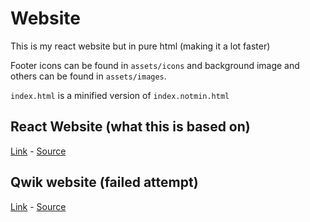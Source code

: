 # Website
This is my react website but in pure html (making it a lot faster)

Footer icons can be found in `assets/icons` and background image and others can be found in `assets/images`.

`index.html` is a minified version of `index.notmin.html`
## React Website (what this is based on)
[Link](https://old.tpguy825.cf) - [Source](https://github.com/tpguy825/react-website)

## Qwik website (failed attempt)
[Link](https://qwik.tpguy825.cf) - [Source](https://github.com/tpguy825/qwik-website)
